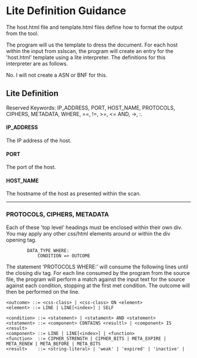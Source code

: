 # Lite Definition Guidance
The host.html file and template.html files define how to format the output from the tool. 

The program will us the template to dress the document. For each host within the input from sslscan, the program will create an entry for the 'host.html' template using a lite interpreter. The definitions for this interpreter are as follows.

No. I will not create a ASN or BNF for this.

## Lite Definition
Reserved Keywords:
IP_ADDRESS, PORT, HOST_NAME, PROTOCOLS, CIPHERS, METADATA, WHERE, ==, !=, >=, <= AND, ->, :.

#### IP_ADDRESS
The IP address of the host.

#### PORT
The port of the host.

#### HOST_NAME
The hostname of the host as presented within the scan.

<hr>

### PROTOCOLS, CIPHERS, METADATA
Each of these 'top level' headings must be enclosed within their own div. You may apply any other css/html elements around or within the div opening tag. 
``` 
        DATA_TYPE WHERE:
            CONDITION => OUTCOME
```

The statement 'PROTOCOLS WHERE:' will consume the following lines until the closing div tag. For each line consumed by the program from the source file, the program will perform a match against the input text for the source against each condition, stopping at the first met condition. The outcome will then be performed on the line.

```
<outcome> ::= <css-class> | <css-class> ON <element>
<element> ::= LINE | LINE[<index>] | SELF
```

```
<condition> ::= <statement> | <statament> AND <statement>
<statement> ::= <component> CONTAINS <resultl> | <component> IS <result>
<component> ::= LINE | LINE[<index>] | <function>
<function>  ::= CIPHER_STRENGTH | CIPHER_BITS | META_EXPIRE | META_RENEW | META_BEFORE | META_BITS
<result>    ::= <string-literal> | 'weak' | 'expired' | 'inactive' | 
``` 